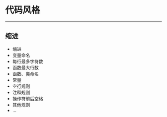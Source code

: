 # 代码风格
----

## 缩进

- 缩进
- 变量命名
- 每行最多字符数
- 函数最大行数
- 函数、类命名
- 常量
- 空行规则
- 注释规则
- 操作符前后空格
- 其他规则
- ...
